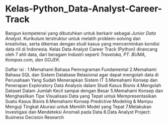 # Kelas-Python_Data-Analyst-Career-Track
Bangun kompetensi yang dibutuhkan untuk berkarir sebagai *Junior Data Analyst.* 
Kurikulum terstruktur untuk melatih problem-solving dan kreativitas, serta dikemas dengan studi kasus yang mencerminkan kondisi data riil di Indonesia. 
Kelas Data Analyst Career Track (Python) dirancang oleh 7 ahli data, dari beragam Industri seperti *Traveloka, PT. BUMA, Kompas.com, dan GOJEK.*


Daftar isi :
1.Memahami Bahasa Pemrograman Fundamental
2.Memahami Bahasa SQL dan Sistem Database Relasional agar dapat mengolah data di Perusahaan Yang Sudah Menerapkan Sistem IT
3.Memahami Konsep dan Penerapan Exploratory Data Analysis dalam Studi Kasus Bisnis
4.Mengolah Dataset Dalam Jumlah Kecil sampai dengan Besar
5.Memahami Konsep dan Menghasilkan Tipe Visualisasi Data yang Tepat untuk Mempresentasikan Suatu Kasus Bisnis
6.Memahami Konsep Predictive Modeling & Mampu Menguji Tingkat Akurasi untuk Memilih Model yang Tepat
7.Melakukan Investigasi dan Mendeteksi Anomali pada Data
8.Data Analyst Project: Business Decision Research
